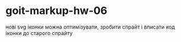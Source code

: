 # goit-markup-hw-06
нові svg іконки можна оптимізувати, зробити спрайт і вписати код іконки до старого спрайту
